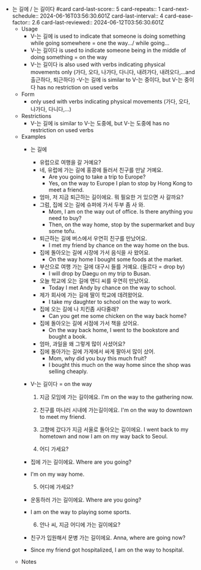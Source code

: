 - 는 길에 / 는 길이다 #card
  card-last-score:: 5
  card-repeats:: 1
  card-next-schedule:: 2024-06-16T03:56:30.601Z
  card-last-interval:: 4
  card-ease-factor:: 2.6
  card-last-reviewed:: 2024-06-12T03:56:30.601Z
	- Usage
		- V-는 길에 is used to indicate that someone is doing something while going somewhere = one the way.../ while going…
		- V-는 길이다 is used to indicate someone being in the middle of doing something = on the way
		- V-는 길이다 is also used with verbs indicating physical movements only (가다, 오다, 나가다, 다니다, 내려가다, 내려오다,...and 출근하다, 퇴근하다)
		  -V-는 길에 is similar to V-는 중이다, but V-는 중이다 has no restriction on used verbs
	- Form
		- only used with verbs indicating physical movements (가다, 오다, 나가다, 다니다,...)
	- Restrictions
		- V-는 길에 is similar to V-는 도중에, but V-는 도중에 has no restriction on used verbs
	- Examples
		- 는 길에
			- 유럽으로 여행을 갈 거예요?
			- 네, 유럽에 가는 길에 홍콩에 들러서 친구를 만날 거예요.
				- Are you going to take a trip to Europe?
				- Yes, on the way to Europe I plan to stop by Hong Kong to meet a friend.
			- 엄마, 저 지금 퇴근하는 길이에요. 뭐 필요한 거 있으면 사 갈까요?
			- 그럼, 집에 오는 길에 슈퍼에 가서 두부 좀 사 와.
				- Mom, I am on the way out of office. Is there anything you need to buy?
				- Then, on the way home, stop by the supermarket and buy some tofu.
			- 퇴근하는 길에 버스에서 우연히 친구를 만났어요.
				- I met my friend by chance on the way home on the bus.
			- 집에 돌아오는 길에 시장에 가서 음식을 사 왔어요.
				- On the way home I bought some foods at the market.
			- 부산으로 여행 가는 길에 대구시 들를 거예요. (들르다 = drop by)
				- I will drop by Daegu on my trip to Busan.
			- 오늘 학교에 오는 길에 앤디 씨를 우연히 만났어요.
				- Today I met Andy by chance on the way to school.
			- 제가 회사에 가는 길에 딸이 학교에 데려왔어요.
				- I take my daughter to school on the way to work.
			- 집에 오는 길에 나 치킨좀 사다줄래?
				- Can you get me some chicken on the way back home?
			- 집에 돌아오는 길에 서점에 가서 책을 샀어요.
				- On the way back home, I went to the bookstore and bought a book.
			- 엄마, 과일을 왜 그렇게 많이 사셨어요?
			- 집에 돌아가는 길에 가게에서 싸게 팔아서 많이 샀어.
				- Mom, why did you buy this much fruit?
				- I bought this much on the way home since the shop was selling cheaply.
		- V-는 길이다 = on the way
		  
		  1. 지금 모임에 가는 길이에요.
		  I'm on the way to the gathering now.
		  
		  2. 친구를 마나러 시내에 가는길이에요.
		  I'm on the way to downtown to meet my friend.
		  
		  3. 고향에 갔다가 지금 서울로 돌아오는 길이에요.
		  I went back to my hometown and now I am on my way back to Seoul.
		  
		  4. 어디 가세요?
		- 집에 가는 길이에요.
		  Where are you going?
		- I'm on my way home.
		  
		  5. 어디에 가세요?
		- 운동하러 가는 길이에요.
		  Where are you going?
		- I am on the way to playing some sports.
		  
		  6. 안나 씨, 지금 어디에 가는 길이에요?
		- 친구가 입원해서 문병 가는 길이에요.
		  Anna, where are going now?
		- Since my friend got hospitalized, I am on the way to hospital.
	- Notes